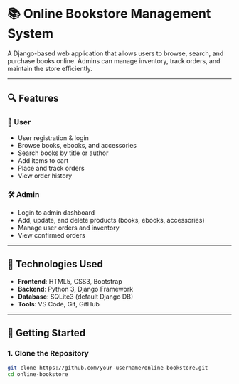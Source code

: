# 📚 Online Bookstore Management System

A Django-based web application that allows users to browse, search, and purchase books online. Admins can manage inventory, track orders, and maintain the store efficiently.

---

## 🔍 Features

### 👤 User
- User registration & login
- Browse books, ebooks, and accessories
- Search books by title or author
- Add items to cart
- Place and track orders
- View order history

### 🛠️ Admin
- Login to admin dashboard
- Add, update, and delete products (books, ebooks, accessories)
- Manage user orders and inventory
- View confirmed orders

---

## 🧰 Technologies Used

- **Frontend**: HTML5, CSS3, Bootstrap
- **Backend**: Python 3, Django Framework
- **Database**: SQLite3 (default Django DB)
- **Tools**: VS Code, Git, GitHub

---

## 🚀 Getting Started

### 1. Clone the Repository

```bash
git clone https://github.com/your-username/online-bookstore.git
cd online-bookstore

